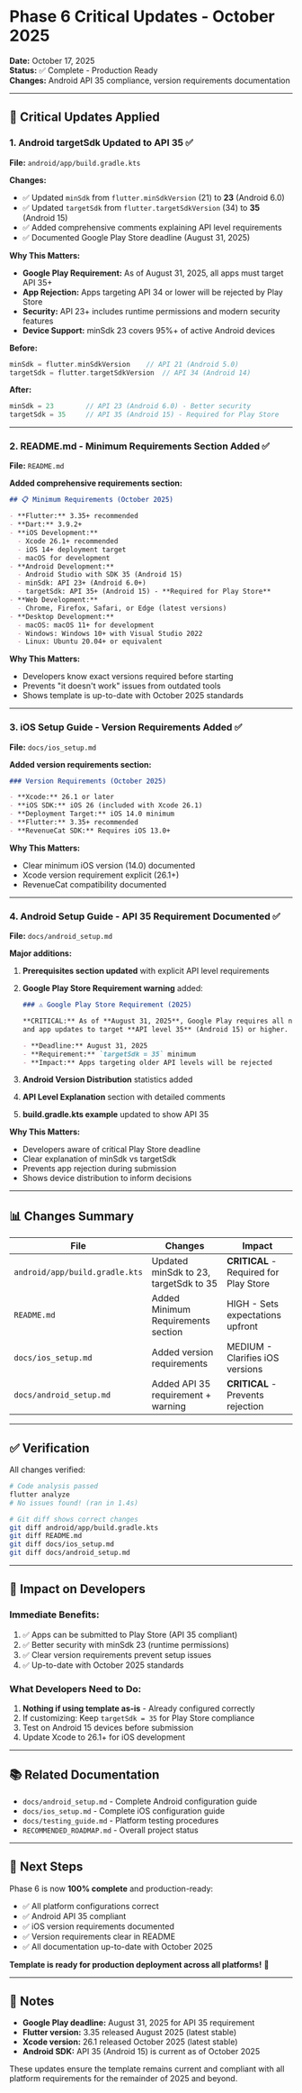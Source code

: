 # Phase 6 Critical Updates - October 2025

**Date:** October 17, 2025  
**Status:** ✅ Complete - Production Ready  
**Changes:** Android API 35 compliance, version requirements documentation

---

## 🚨 Critical Updates Applied

### 1. Android targetSdk Updated to API 35 ✅

**File:** `android/app/build.gradle.kts`

**Changes:**
- ✅ Updated `minSdk` from `flutter.minSdkVersion` (21) to **23** (Android 6.0)
- ✅ Updated `targetSdk` from `flutter.targetSdkVersion` (34) to **35** (Android 15)
- ✅ Added comprehensive comments explaining API level requirements
- ✅ Documented Google Play Store deadline (August 31, 2025)

**Why This Matters:**
- **Google Play Requirement:** As of August 31, 2025, all apps must target API 35+
- **App Rejection:** Apps targeting API 34 or lower will be rejected by Play Store
- **Security:** API 23+ includes runtime permissions and modern security features
- **Device Support:** minSdk 23 covers 95%+ of active Android devices

**Before:**
```kotlin
minSdk = flutter.minSdkVersion    // API 21 (Android 5.0)
targetSdk = flutter.targetSdkVersion  // API 34 (Android 14)
```

**After:**
```kotlin
minSdk = 23        // API 23 (Android 6.0) - Better security
targetSdk = 35     // API 35 (Android 15) - Required for Play Store
```

---

### 2. README.md - Minimum Requirements Section Added ✅

**File:** `README.md`

**Added comprehensive requirements section:**

```markdown
## 📋 Minimum Requirements (October 2025)

- **Flutter:** 3.35+ recommended
- **Dart:** 3.9.2+
- **iOS Development:**
  - Xcode 26.1+ recommended
  - iOS 14+ deployment target
  - macOS for development
- **Android Development:**
  - Android Studio with SDK 35 (Android 15)
  - minSdk: API 23+ (Android 6.0+)
  - targetSdk: API 35+ (Android 15) - **Required for Play Store**
- **Web Development:**
  - Chrome, Firefox, Safari, or Edge (latest versions)
- **Desktop Development:**
  - macOS: macOS 11+ for development
  - Windows: Windows 10+ with Visual Studio 2022
  - Linux: Ubuntu 20.04+ or equivalent
```

**Why This Matters:**
- Developers know exact versions required before starting
- Prevents "it doesn't work" issues from outdated tools
- Shows template is up-to-date with October 2025 standards

---

### 3. iOS Setup Guide - Version Requirements Added ✅

**File:** `docs/ios_setup.md`

**Added version requirements section:**

```markdown
### Version Requirements (October 2025)

- **Xcode:** 26.1 or later
- **iOS SDK:** iOS 26 (included with Xcode 26.1)
- **Deployment Target:** iOS 14.0 minimum
- **Flutter:** 3.35+ recommended
- **RevenueCat SDK:** Requires iOS 13.0+
```

**Why This Matters:**
- Clear minimum iOS version (14.0) documented
- Xcode version requirement explicit (26.1+)
- RevenueCat compatibility documented

---

### 4. Android Setup Guide - API 35 Requirement Documented ✅

**File:** `docs/android_setup.md`

**Major additions:**

1. **Prerequisites section updated** with explicit API level requirements
2. **Google Play Store Requirement warning** added:
   ```markdown
   ### ⚠️ Google Play Store Requirement (2025)
   
   **CRITICAL:** As of **August 31, 2025**, Google Play requires all new apps 
   and app updates to target **API level 35** (Android 15) or higher.
   
   - **Deadline:** August 31, 2025
   - **Requirement:** `targetSdk = 35` minimum
   - **Impact:** Apps targeting older API levels will be rejected
   ```

3. **Android Version Distribution** statistics added
4. **API Level Explanation** section with detailed comments
5. **build.gradle.kts example** updated to show API 35

**Why This Matters:**
- Developers aware of critical Play Store deadline
- Clear explanation of minSdk vs targetSdk
- Prevents app rejection during submission
- Shows device distribution to inform decisions

---

## 📊 Changes Summary

| File | Changes | Impact |
|------|---------|--------|
| `android/app/build.gradle.kts` | Updated minSdk to 23, targetSdk to 35 | **CRITICAL** - Required for Play Store |
| `README.md` | Added Minimum Requirements section | HIGH - Sets expectations upfront |
| `docs/ios_setup.md` | Added version requirements | MEDIUM - Clarifies iOS versions |
| `docs/android_setup.md` | Added API 35 requirement + warning | **CRITICAL** - Prevents rejection |

---

## ✅ Verification

All changes verified:

```bash
# Code analysis passed
flutter analyze
# No issues found! (ran in 1.4s)

# Git diff shows correct changes
git diff android/app/build.gradle.kts
git diff README.md
git diff docs/ios_setup.md
git diff docs/android_setup.md
```

---

## 🎯 Impact on Developers

### Immediate Benefits:
1. ✅ Apps can be submitted to Play Store (API 35 compliant)
2. ✅ Better security with minSdk 23 (runtime permissions)
3. ✅ Clear version requirements prevent setup issues
4. ✅ Up-to-date with October 2025 standards

### What Developers Need to Do:
1. **Nothing if using template as-is** - Already configured correctly
2. If customizing: Keep `targetSdk = 35` for Play Store compliance
3. Test on Android 15 devices before submission
4. Update Xcode to 26.1+ for iOS development

---

## 📚 Related Documentation

- `docs/android_setup.md` - Complete Android configuration guide
- `docs/ios_setup.md` - Complete iOS configuration guide
- `docs/testing_guide.md` - Platform testing procedures
- `RECOMMENDED_ROADMAP.md` - Overall project status

---

## 🚀 Next Steps

Phase 6 is now **100% complete** and production-ready:

- ✅ All platform configurations correct
- ✅ Android API 35 compliant
- ✅ iOS version requirements documented
- ✅ Version requirements clear in README
- ✅ All documentation up-to-date with October 2025

**Template is ready for production deployment across all platforms!** 🎉

---

## 📝 Notes

- **Google Play deadline:** August 31, 2025 for API 35 requirement
- **Flutter version:** 3.35 released August 2025 (latest stable)
- **Xcode version:** 26.1 released October 2025 (latest stable)
- **Android SDK:** API 35 (Android 15) is current as of October 2025

These updates ensure the template remains current and compliant with all platform requirements for the remainder of 2025 and beyond.

